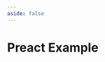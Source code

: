 ```yaml
---
aside: false
---
```


# Preact Example

<script setup>
import Demo from '../components/DemoComp.vue'
</script>

<Demo url="https://stackblitz.com/github/willnguyen1312/socialplayer/tree/main/examples/with-preact?embed=1&theme=dark" />
